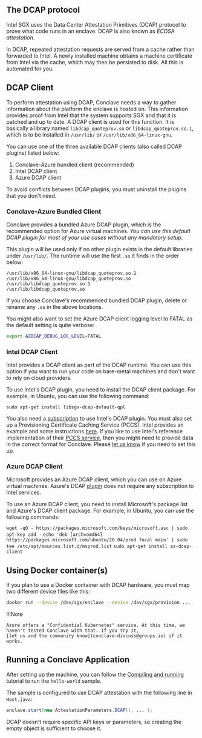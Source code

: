 ## The DCAP protocol

Intel SGX uses the Data Center Attestation Primitives (DCAP) protocol to prove what code runs in an enclave. DCAP is 
also known as _ECDSA attestation_.

In DCAP, repeated attestation requests are served from a cache rather than forwarded to Intel. A newly installed
machine obtains a machine certificate from Intel via the cache, which may then be persisted to disk. All this is
automated for you.

## DCAP Client

To perform attestation using DCAP, Conclave needs a way to gather information about the platform the enclave is
hosted on. This information provides proof from Intel that the system supports SGX and that it is patched and up to
date. A DCAP client is used for this function. It is basically a library named `libdcap_quoteprov.so` or
`libdcap_quoteprov.so.1`, which is to be installed in `/usr/lib/` or `/usr/lib/x86_64-linux-gnu`.

You can use one of the three available DCAP clients (also called DCAP plugins) listed below:

1. Conclave-Azure bundled client (recommended)
2. Intel DCAP client
3. Azure DCAP client

To avoid conflicts between DCAP plugins, you must uninstall the plugins that you don't need.

### Conclave-Azure Bundled Client

Conclave provides a bundled Azure DCAP plugin, which is the recommended option for Azure virtual machines. _You can 
use this default DCAP plugin for most of your use cases without any mandatory setup._

This plugin will be used only if no other plugin exists in the default libraries under `/usr/lib/`. The runtime will
use the first `.so` it finds in the order below:

```
/usr/lib/x86_64-linux-gnu/libdcap_quoteprov.so.1
/usr/lib/x86_64-linux-gnu/libdcap_quoteprov.so
/usr/lib/libdcap_quoteprov.so.1
/usr/lib/libdcap_quoteprov.so
```
If you choose Conclave's recommended bundled DCAP plugin, delete or rename any `.so` in the above locations.

You might also want to set the Azure DCAP client logging level to FATAL as the default setting is quite verbose:

```sh
export AZDCAP_DEBUG_LOG_LEVEL=FATAL
```

### Intel DCAP Client

Intel provides a DCAP client as part of the DCAP runtime. You can use this option if you want to run your code on 
bare-metal machines and don't want to rely on cloud providers.

To use Intel's DCAP plugin, you need to install the DCAP client package. For example, in Ubuntu, you can 
use the following command:

`sudo apt-get install libsgx-dcap-default-qpl`

You also need a [subscription](https://api.portal.trustedservices.intel.com/provisioning-certification) to use 
Intel's DCAP plugin. You must also set up a Provisioning Certificate Caching Service (PCCS). Intel provides an 
example and some instructions [here](https://github.com/intel/SGXDataCenterAttestationPrimitives/blob/master/QuoteGeneration/pccs/README.md). 
If you like to use Intel's reference implementation of their [PCCS service](https://github.com/intel/SGXDataCenterAttestationPrimitives/blob/master/QuoteGeneration/pccs),
then you might need to provide data in the correct format for Conclave. Please [let us know](mailto:conclave@r3.com) if 
you need to set this up.

### Azure DCAP Client

Microsoft provides an Azure DCAP client, which you can use on Azure virtual machines. Azure's DCAP [plugin](https://github.com/microsoft/Azure-DCAP-Client) 
does not require any subscription to Intel services. 

To use an Azure DCAP client, you need to install Microsoft's package list and Azure's DCAP client package. For example,
in Ubuntu, you can use the following commands:

`wget -qO - https://packages.microsoft.com/keys/microsoft.asc | sudo apt-key add -`
`echo 'deb [arch=amd64] https://packages.microsoft.com/ubuntu/20.04/prod focal main' | sudo tee /etc/apt/sources.list.d/msprod.list`
`sudo apt-get install az-dcap-client`


## Using Docker container(s)
If you plan to use a Docker container with DCAP hardware, you must map two different device files like this:

```sh
docker run --device /dev/sgx/enclave --device /dev/sgx/provision ...
```

!!!Note

    Azure offers a "Confidential Kubernetes" service. At this time, we haven't tested Conclave with that. If you try it,
    [let us and the community know](conclave-discuss@groups.io) if it works.

## Running a Conclave Application
After setting up the machine, you can follow the [Compiling and running](running-hello-world.md) tutorial to run the `hello-world` sample.

The sample is configured to use DCAP attestation with the following line in `Host.java`:

```java
enclave.start(new AttestationParameters.DCAP(), ... );
```

DCAP doesn't require specific API keys or parameters, so creating the empty object is sufficient to choose it.
